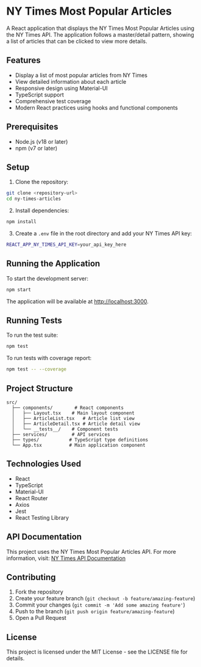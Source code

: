# NY Times Most Popular Articles

A React application that displays the NY Times Most Popular Articles using the NY Times API. The application follows a master/detail pattern, showing a list of articles that can be clicked to view more details.

## Features

- Display a list of most popular articles from NY Times
- View detailed information about each article
- Responsive design using Material-UI
- TypeScript support
- Comprehensive test coverage
- Modern React practices using hooks and functional components

## Prerequisites

- Node.js (v18 or later)
- npm (v7 or later)

## Setup

1. Clone the repository:

```bash
git clone <repository-url>
cd ny-times-articles
```

2. Install dependencies:

```bash
npm install
```

3. Create a `.env` file in the root directory and add your NY Times API key:

```bash
REACT_APP_NY_TIMES_API_KEY=your_api_key_here
```

## Running the Application

To start the development server:

```bash
npm start
```

The application will be available at [http://localhost:3000](http://localhost:3000).

## Running Tests

To run the test suite:

```bash
npm test
```

To run tests with coverage report:

```bash
npm test -- --coverage
```

## Project Structure

```
src/
  ├── components/        # React components
  │   ├── Layout.tsx    # Main layout component
  │   ├── ArticleList.tsx   # Article list view
  │   ├── ArticleDetail.tsx # Article detail view
  │   └── __tests__/    # Component tests
  ├── services/         # API services
  ├── types/           # TypeScript type definitions
  └── App.tsx          # Main application component
```

## Technologies Used

- React
- TypeScript
- Material-UI
- React Router
- Axios
- Jest
- React Testing Library

## API Documentation

This project uses the NY Times Most Popular Articles API. For more information, visit:
[NY Times API Documentation](https://developer.nytimes.com/docs/most-popular-product/1/overview)

## Contributing

1. Fork the repository
2. Create your feature branch (`git checkout -b feature/amazing-feature`)
3. Commit your changes (`git commit -m 'Add some amazing feature'`)
4. Push to the branch (`git push origin feature/amazing-feature`)
5. Open a Pull Request

## License

This project is licensed under the MIT License - see the LICENSE file for details.
